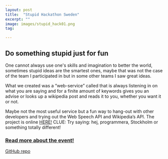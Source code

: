 ```yaml
---
layout: post
title:  "Stupid Hackathon Sweden"
excerpt: ""
image: images/stupid_hack01.png
tag:

---
```

## Do something stupid just for fun

One cannot always use one's skills and imagination to better the world, sometimes stupid ideas are the smartest ones, maybe that was not the case of the team I participated in but in some other teams I saw great ideas.

What we created was a “web-service” called  that is always listening in on what you are saying and for a finite amount of keywords gives you an advise or looks up a wikipedia post and reads it to you, whether you want it or not.

Maybe not the most useful service but a fun way to hang-out with other developers and trying out the Web Speech API and Wikipedia’s API. The project is online                           <a href="https://stupidhackathon.herokuapp.com" target="_blank">HERE!</a> CLUE: Try saying: hej, programmera, Stockholm or something totally different!

### <a href="https://www.stupidhackathon.se/" target="_blank"> Read more about the event!</a>

<a href="https://github.com/Hatlen/stupidhackaton " target="_blank">GitHub repo</a>
